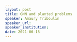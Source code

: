 ```yaml
---
layout: post
title: GNN and planted problems
speaker: Amaury Triboulin
speaker_url:
speaker_institution:
date: 2021-06-15
---
```

